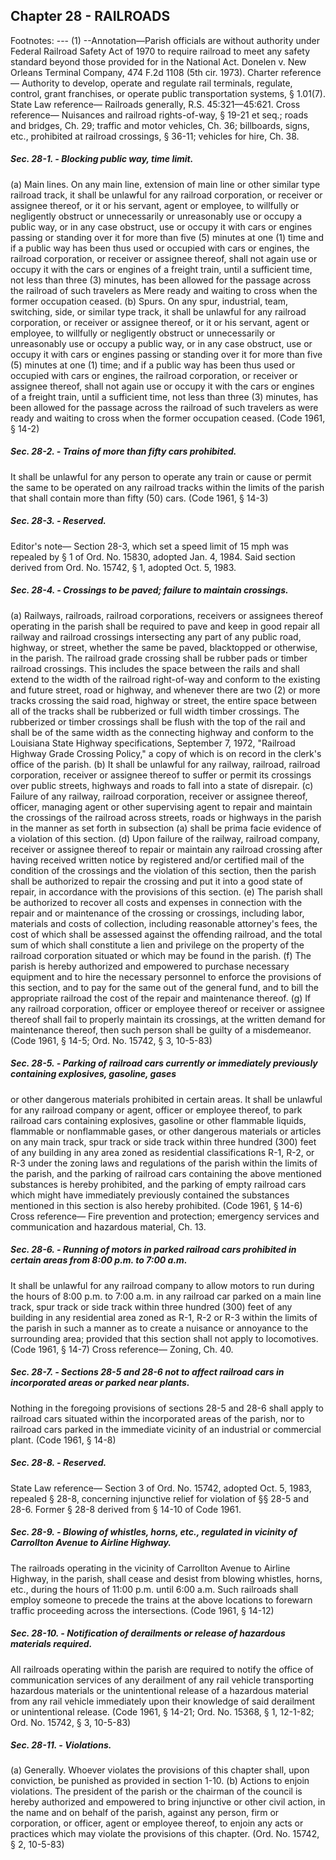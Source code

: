 ## Chapter 28 - RAILROADS
Footnotes:
--- (1) --Annotation—Parish officials are without authority under Federal Railroad Safety Act of 1970 to require railroad
to meet any safety standard beyond those provided for in the National Act. Donelen v. New Orleans Terminal
Company, 474 F.2d 1108 (5th cir. 1973).
Charter reference— Authority to develop, operate and regulate rail terminals, regulate, control, grant
franchises, or operate public transportation systems, § 1.01(7).
State Law reference— Railroads generally, R.S. 45:321—45:621.
Cross reference— Nuisances and railroad rights-of-way, § 19-21 et seq.; roads and bridges, Ch. 29; traffic and
motor vehicles, Ch. 36; billboards, signs, etc., prohibited at railroad crossings, § 36-11; vehicles for hire, Ch. 38.
##### Sec. 28-1. - Blocking public way, time limit.
(a)
Main lines. On any main line, extension of main line or other similar type railroad track, it shall be unlawful for
any railroad corporation, or receiver or assignee thereof, or it or his servant, agent or employee, to willfully or
negligently obstruct or unnecessarily or unreasonably use or occupy a public way, or in any case obstruct, use or
occupy it with cars or engines passing or standing over it for more than five (5) minutes at one (1) time and if a
public way has been thus used or occupied with cars or engines, the railroad corporation, or receiver or assignee
thereof, shall not again use or occupy it with the cars or engines of a freight train, until a sufficient time, not less
than three (3) minutes, has been allowed for the passage across the railroad of such travelers as Mere ready and
waiting to cross when the former occupation ceased.
(b)
Spurs. On any spur, industrial, team, switching, side, or similar type track, it shall be unlawful for any railroad
corporation, or receiver or assignee thereof, or it or his servant, agent or employee, to willfully or negligently
obstruct or unnecessarily or unreasonably use or occupy a public way, or in any case obstruct, use or occupy it
with cars or engines passing or standing over it for more than five (5) minutes at one (1) time; and if a public
way has been thus used or occupied with cars or engines, the railroad corporation, or receiver or assignee
thereof, shall not again use or occupy it with the cars or engines of a freight train, until a sufficient time, not less
than three (3) minutes, has been allowed for the passage across the railroad of such travelers as were ready and
waiting to cross when the former occupation ceased.
(Code 1961, § 14-2)
##### Sec. 28-2. - Trains of more than fifty cars prohibited.
It shall be unlawful for any person to operate any train or cause or permit the same to be operated on any
railroad tracks within the limits of the parish that shall contain more than fifty (50) cars.
(Code 1961, § 14-3)
##### Sec. 28-3. - Reserved.
Editor's note— Section 28-3, which set a speed limit of 15 mph was repealed by § 1 of Ord. No. 15830,
adopted Jan. 4, 1984. Said section derived from Ord. No. 15742, § 1, adopted Oct. 5, 1983.
##### Sec. 28-4. - Crossings to be paved; failure to maintain crossings.
(a)
Railways, railroads, railroad corporations, receivers or assignees thereof operating in the parish shall be required
to pave and keep in good repair all railway and railroad crossings intersecting any part of any public road,
highway, or street, whether the same be paved, blacktopped or otherwise, in the parish. The railroad grade
crossing shall be rubber pads or timber railroad crossings. This includes the space between the rails and shall
extend to the width of the railroad right-of-way and conform to the existing and future street, road or highway,
and whenever there are two (2) or more tracks crossing the said road, highway or street, the entire space between
all of the tracks shall be rubberized or full width timber crossings. The rubberized or timber crossings shall be
flush with the top of the rail and shall be of the same width as the connecting highway and conform to the
Louisiana State Highway specifications, September 7, 1972, "Railroad Highway Grade Crossing Policy," a copy
of which is on record in the clerk's office of the parish.
(b)
It shall be unlawful for any railway, railroad, railroad corporation, receiver or assignee thereof to suffer or permit
its crossings over public streets, highways and roads to fall into a state of disrepair.
(c)
Failure of any railway, railroad corporation, receiver or assignee thereof, officer, managing agent or other
supervising agent to repair and maintain the crossings of the railroad across streets, roads or highways in the
parish in the manner as set forth in subsection (a) shall be prima facie evidence of a violation of this section.
(d)
Upon failure of the railway, railroad company, receiver or assignee thereof to repair or maintain any railroad
crossing after having received written notice by registered and/or certified mail of the condition of the crossings
and the violation of this section, then the parish shall be authorized to repair the crossing and put it into a good
state of repair, in accordance with the provisions of this section.
(e)
The parish shall be authorized to recover all costs and expenses in connection with the repair and or maintenance
of the crossing or crossings, including labor, materials and costs of collection, including reasonable attorney's
fees, the cost of which shall be assessed against the offending railroad, and the total sum of which shall
constitute a lien and privilege on the property of the railroad corporation situated or which may be found in the
parish.
(f)
The parish is hereby authorized and empowered to purchase necessary equipment and to hire the necessary
personnel to enforce the provisions of this section, and to pay for the same out of the general fund, and to bill the
appropriate railroad the cost of the repair and maintenance thereof.
(g)
If any railroad corporation, officer or employee thereof or receiver or assignee thereof shall fail to properly
maintain its crossings, at the written demand for maintenance thereof, then such person shall be guilty of a
misdemeanor.
(Code 1961, § 14-5; Ord. No. 15742, § 3, 10-5-83)
##### Sec. 28-5. - Parking of railroad cars currently or immediately previously containing explosives, gasoline, gases
or other dangerous materials prohibited in certain areas.
It shall be unlawful for any railroad company or agent, officer or employee thereof, to park railroad cars
containing explosives, gasoline or other flammable liquids, flammable or nonflammable gases, or other
dangerous materials or articles on any main track, spur track or side track within three hundred (300) feet of any
building in any area zoned as residential classifications R-1, R-2, or R-3 under the zoning laws and regulations
of the parish within the limits of the parish, and the parking of railroad cars containing the above mentioned
substances is hereby prohibited, and the parking of empty railroad cars which might have immediately
previously contained the substances mentioned in this section is also hereby prohibited.
(Code 1961, § 14-6)
Cross reference— Fire prevention and protection; emergency services and communication and hazardous
material, Ch. 13.
##### Sec. 28-6. - Running of motors in parked railroad cars prohibited in certain areas from 8:00 p.m. to 7:00 a.m.
It shall be unlawful for any railroad company to allow motors to run during the hours of 8:00 p.m. to 7:00 a.m.
in any railroad car parked on a main line track, spur track or side track within three hundred (300) feet of any
building in any residential area zoned as R-1, R-2 or R-3 within the limits of the parish in such a manner as to
create a nuisance or annoyance to the surrounding area; provided that this section shall not apply to locomotives.
(Code 1961, § 14-7)
Cross reference— Zoning, Ch. 40.
##### Sec. 28-7. - Sections 28-5 and 28-6 not to affect railroad cars in incorporated areas or parked near plants.
Nothing in the foregoing provisions of sections 28-5 and 28-6 shall apply to railroad cars situated within the
incorporated areas of the parish, nor to railroad cars parked in the immediate vicinity of an industrial or
commercial plant.
(Code 1961, § 14-8)
##### Sec. 28-8. - Reserved.
State Law reference— Section 3 of Ord. No. 15742, adopted Oct. 5, 1983, repealed § 28-8, concerning
injunctive relief for violation of §§ 28-5 and 28-6. Former § 28-8 derived from § 14-10 of Code 1961.
##### Sec. 28-9. - Blowing of whistles, horns, etc., regulated in vicinity of Carrollton Avenue to Airline Highway.
The railroads operating in the vicinity of Carrollton Avenue to Airline Highway, in the parish, shall cease and
desist from blowing whistles, horns, etc., during the hours of 11:00 p.m. until 6:00 a.m. Such railroads shall
employ someone to precede the trains at the above locations to forewarn traffic proceeding across the
intersections.
(Code 1961, § 14-12)
##### Sec. 28-10. - Notification of derailments or release of hazardous materials required.
All railroads operating within the parish are required to notify the office of communication services of any
derailment of any rail vehicle transporting hazardous materials or the unintentional release of a hazardous
material from any rail vehicle immediately upon their knowledge of said derailment or unintentional release.
(Code 1961, § 14-21; Ord. No. 15368, § 1, 12-1-82; Ord. No. 15742, § 3, 10-5-83)
##### Sec. 28-11. - Violations.
(a)
Generally. Whoever violates the provisions of this chapter shall, upon conviction, be punished as provided in
section 1-10.
(b)
Actions to enjoin violations. The president of the parish or the chairman of the council is hereby authorized and
empowered to bring injunctive or other civil action, in the name and on behalf of the parish, against any person,
firm or corporation, or officer, agent or employee thereof, to enjoin any acts or practices which may violate the
provisions of this chapter.
(Ord. No. 15742, § 2, 10-5-83)
